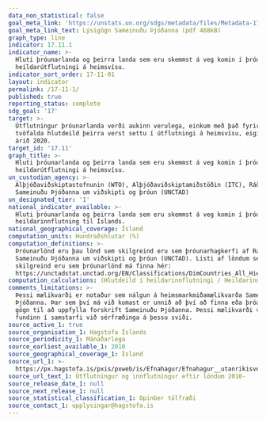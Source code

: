 ```yaml
---
data_non_statistical: false
goal_meta_link: 'https://unstats.un.org/sdgs/metadata/files/Metadata-17-11-01.pdf'
goal_meta_link_text: Lýsigögn Sameinuðu Þjóðanna (pdf 468kB)
graph_type: line
indicator: 17.11.1
indicator_name: >-
  Hluti þróunarlanda og þeirra landa sem eru skemmst á veg komin í þróun af
  heildarútflutningi á heimsvísu.
indicator_sort_order: 17-11-01
layout: indicator
permalink: /17-11-1/
published: true
reporting_status: complete
sdg_goal: '17'
target: >-
  Útflutningur þróunarlanda verði aukinn verulega, einkum með það fyrir augum að
  tvöfalda hlutdeild þeirra verst settu í útflutningi á heimsvísu, eigi síðar en
  árið 2020.
target_id: '17.11'
graph_title: >-
  Hluti þróunarlanda og þeirra landa sem eru skemmst á veg komin í þróun af
  heildarútflutningi á heimsvísu.
un_custodian_agency: >-
  Alþjóðaviðskiptastofnunin (WTO), Alþjóðaviðskiptamiðstöðin (ITC), Ráðstefna
  Sameinuðu Þjóðanna um viðskipti og þróun (UNCTAD)
un_designated_tier: '1'
national_indicator_available: >-
  Hluti þróunarlanda og þeirra landa sem eru skemmst á veg komin í þróun af
  heildarinnflutning til Íslands.
national_geographical_coverage: Ísland
computation_units: Hundraðshlutar (%)
computation_definitions: >-
  Þróunarlönd eru þau lönd sem skilgreind eru sem þróunarhagkerfi af Ráðstefnu
  Sameinuðu Þjóðanna um viðskipti og þróun (UNCTAD). Listi af löndum sem
  skilgreind eru sem þróunarlönd má finna hér:
  https://unctadstat.unctad.org/EN/Classifications/DimCountries_All_Hierarchy.pdf
computation_calculations: (Hlutdeild í heildarinnflutningi / Heildarinnflutningur) * 100
comments_limitations: >-
  Þessi mælikvarði er notaður sem nálgun á heimsmarkmiðamælikvarða Sameinuðu
  Þjóðanna. Þar sem því má við komast er unnið að því að finna eða þróa íslensk
  gögn til að uppfylla forskrift Sameinuðu Þjóðanna. Þessi mælikvarði var
  fundinn í samstarfi við sérfræðinga á þessu sviði.
source_active_1: true
source_organisation_1: Hagstofa Íslands
source_periodicity_1: Mánaðarlega
source_earliest_available_1: 2010
source_geographical_coverage_1: Ísland
source_url_1: >-
  https://px.hagstofa.is/pxis/pxweb/is/Efnahagur/Efnahagur__utanrikisverslun__1_voruvidskipti__01_voruskipti/UTA06003.px
source_url_text_1: Útflutningur og innflutningur eftir löndum 2010-
source_release_date_1: null
source_next_release_1: null
source_statistical_classification_1: Opinber tölfræði
source_contact_1: upplysingar@hagstofa.is
---
```

